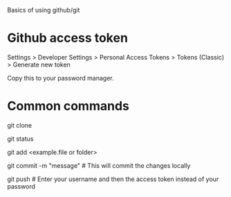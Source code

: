 

Basics of using github/git


# Github access token

Settings > Developer Settings > Personal Access Tokens > Tokens (Classic) > Generate new token

Copy this to your password manager.


# Common commands

git clone <URL>
  
git status
  
git add <example.file or folder>
  
git commit -m "message"  # This will commit the changes locally
  
git push  # Enter your username and then the access token instead of your password

